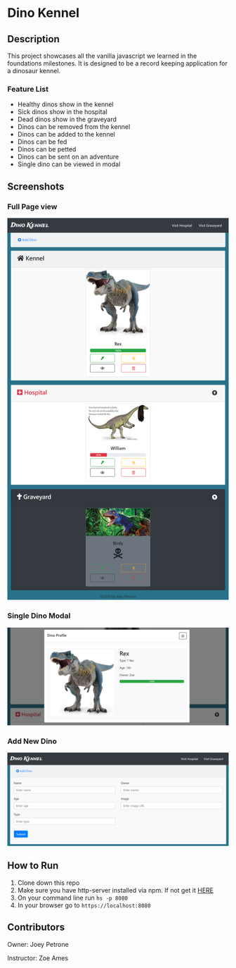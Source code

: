 # Dino Kennel

## Description 
This project showcases all the vanilla javascript we learned in the foundations milestones. It is designed to be a record keeping application for a dinosaur kennel.

### Feature List
* Healthy dinos show in the kennel
* Sick dinos show in the hospital
* Dead dinos show in the graveyard
* Dinos can be removed from the kennel
* Dinos can be added to the kennel
* Dinos can be fed
* Dinos can be petted
* Dinos can be sent on an adventure
* Single dino can be viewed in modal

## Screenshots
### Full Page view
![Main Screen](./screenshots/Dino-Kennel-full-page.png)

### Single Dino Modal
![Main Screen](./screenshots/Dino-Kennel-modal.png)

### Add New Dino
![Main Screen](./screenshots/Dino-Kennel-add-new.png)

## How to Run
1. Clone down this repo
2. Make sure you have http-server installed via npm. If not get it
[HERE](https://www.npmjs.com/package/http-server)
3. On your command line run `hs -p 8080`
4. In your browser go to `https://localhost:8080`

## Contributors
Owner: Joey Petrone

Instructor: Zoe Ames
